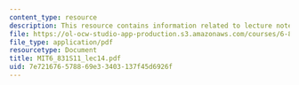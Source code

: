 ```yaml
---
content_type: resource
description: This resource contains information related to lecture notes.
file: https://ol-ocw-studio-app-production.s3.amazonaws.com/courses/6-831-user-interface-design-and-implementation-spring-2011/7e721676578869e33403137f45d6926f_MIT6_831S11_lec14.pdf
file_type: application/pdf
resourcetype: Document
title: MIT6_831S11_lec14.pdf
uid: 7e721676-5788-69e3-3403-137f45d6926f
---
```

